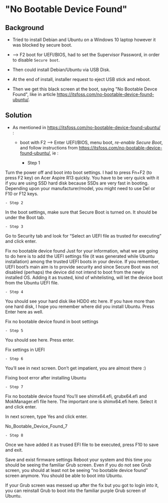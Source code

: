 # "No Bootable Device Found"

## Background

- Tried to install Debian and Ubuntu on a Windows 10 laptop however it was blocked by secure boot.

- --> F2 boot for UEFI/BIOS, had to set the Supervisor Password, in order to disable `Secure boot`.

- Then could install Debian/Ubuntu via USB Disk.

- At the end of install, installer request to eject USB stick and reboot.

- Then we get this black screen at the boot, saying "No Bootable Devce Found", like in article https://itsfoss.com/no-bootable-device-found-ubuntu/.

## Solution

- As mentioned in https://itsfoss.com/no-bootable-device-found-ubuntu/ : 

  - boot with F2 --> Enter UEFI/BIOS, menu boot, *re-enable Secure Boot*, and follow instructions from https://itsfoss.com/no-bootable-device-found-ubuntu/, ie : 

    - Step 1

Turn the power off and boot into boot settings. I had to press Fn+F2 (to press F2 key) on Acer Aspire R13 quickly. You have to be very quick with it if you are using SSD hard disk because SSDs are very fast in booting. Depending upon your manufacturer/model, you might need to use Del or F10 or F12 keys.

    - Step 2
    
In the boot settings, make sure that Secure Boot is turned on. It should be under the Boot tab.

    - Step 3
    
Go to Security tab and look for “Select an UEFI file as trusted for executing” and click enter.

Fix no bootable device found 
Just for your information, what we are going to do here is to add the UEFI settings file (it was generated while Ubuntu installation) among the trusted UEFI boots in your device. If you remember, UEFI boot’s main aim is to provide security and since Secure Boot was not disabled (perhaps) the device did not intend to boot from the newly installed OS. Adding it as trusted, kind of whitelisting, will let the device boot from the Ubuntu UEFI file.

    - Step 4
You should see your hard disk like HDD0 etc here. If you have more than one hard disk, I hope you remember where did you install Ubuntu. Press Enter here as well.

Fix no bootable device found in boot settings

    - Step 5

You should see <EFI> here. Press enter.

Fix settings in UEFI

    - Step 6
You’ll see <Ubuntu> in next screen. Don’t get impatient, you are almost there :)

Fixing boot error after installing Ubuntu

    - Step 7
Fix no bootable device found 
You’ll see shimx64.efi, grubx64.efi and MokManager.efi file here. The important one is shimx64.efi here. Select it and click enter.

In next screen, type Yes and click enter.

No_Bootable_Device_Found_7

    - Step 8
Once we have added it as trused EFI file to be executed, press F10 to save and exit.

Save and exist firmware settings
Reboot your system and this time you should be seeing the familiar Grub screen. Even if you do not see Grub screen, you should at least not be seeing “no bootable device found” screen anymore. You should be able to boot into Ubuntu.

If your Grub screen was messed up after the fix but you got to login into it, you can reinstall Grub to boot into the familiar purple Grub screen of Ubuntu.

